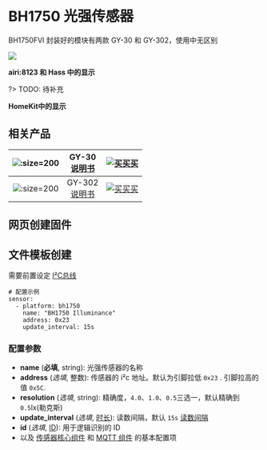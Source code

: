# BH1750 光强传感器

BH1750FVI 封装好的模块有两款 GY-30 和 GY-302，使用中无区别


![](https://ws1.sinaimg.cn/large/007fN5Xegy1fx6l9p2d2xj30w603o0sp.jpg)

**airi:8123 和 Hass 中的显示**


?> TODO: 待补充

**HomeKit中的显示**

## 相关产品


| ![](https://ws1.sinaimg.cn/large/007fN5Xegy1fx6j7atpkej307n06ngn3.jpg ':size=200')| GY-30<br> [说明书](http://www.mouser.com/ds/2/348/bh1750fvi-e-186247.pdf) |  [![买买买](http://cdn.airijia.com/b6eca8da724952cc0251.gif ':size=150')](https://item.taobao.com/item.htm?id=45608097069) |
|:-:|:-:|:-:|
|![](https://ws1.sinaimg.cn/large/007fN5Xegy1fx6j9b3w2nj30af09gabz.jpg ':size=200')| GY-302<br> [说明书](http://www.mouser.com/ds/2/348/bh1750fvi-e-186247.pdf) |  [![买买买](http://cdn.airijia.com/b6eca8da724952cc0251.gif ':size=150')](https://item.taobao.com/item.htm?id=45559150934) |


## 网页创建固件




## 文件模板创建

需要前置设定 [I²C总线](mqtt/components/i2c)

```
# 配置示例
sensor:
  - platform: bh1750
    name: "BH1750 Illuminance"
    address: 0x23
    update_interval: 15s
```

### 配置参数

- **name** (**必填**, string): 光强传感器的名称
- **address** (*选填*, 整数): 传感器的 i²c 地址。默认为引脚拉低 `0x23` . 引脚拉高的值 `0x5C`.
- **resolution** (*选填*, string): 精确度，`4.0`、`1.0`、`0.5`三选一，默认精确到 `0.5`lx(勒克斯)
- **update_interval** (*选填*, [时长](mqtt/guides/configuration-types#时长)): 读数间隔，默认 `15s` [读数间隔](mqtt/components/sensor/#读数间隔)
- **id** (*选填*, [ID](mqtt/guides/configuration-types#id)): 用于逻辑识别的 ID
- 以及 [传感器核心组件](mqtt/components/sensor/#基本配置) 和 [MQTT 组件](mqtt/components/mqtt#MQTT-组件基本配置项) 的基本配置项

